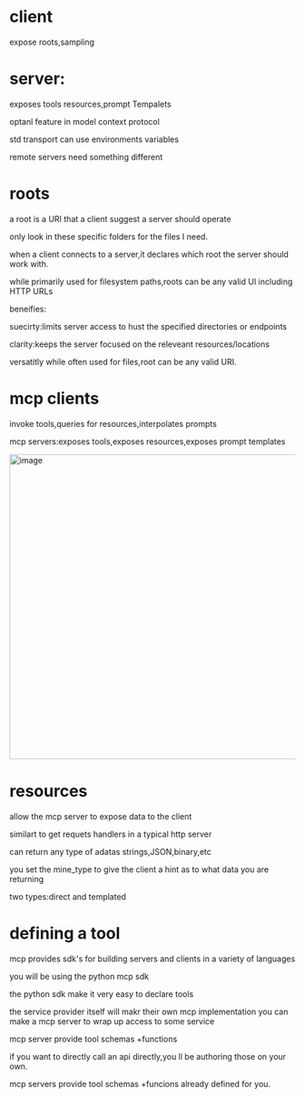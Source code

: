 # client
expose roots,sampling
# server:
exposes tools resources,prompt Tempalets

optanl feature in model context protocol

std transport can use environments variables

remote servers need something different

# roots

a root is a URI that a client suggest a server should operate

only look in these specific folders for the files I need.

when a client connects to a server,it declares which root the server should work with.

while primarily used for filesystem paths,roots can be any valid UI including HTTP URLs

beneifies:

suecirty:limits server access to hust the specified directories or endpoints

clarity:keeps the server focused on the releveant resources/locations

versatitly while often used for files,root can be any valid URI.

# mcp clients

invoke tools,queries for resources,interpolates prompts

mcp servers:exposes tools,exposes resources,exposes prompt templates

<img width="961" height="536" alt="image" src="https://github.com/user-attachments/assets/d33849e5-ccde-41a1-af64-7c2dd77bc95b" />


# resources

allow the mcp server to expose data to the client

similart to get requets handlers in a typical http server

can return any type of adatas strings,JSON,binary,etc

you set the mine_type to give the client a hint as to what data you are returning

two types:direct and templated

# defining a tool

mcp provides sdk's for building servers and clients in a variety of languages

you will be using the python mcp sdk

the python sdk make it very easy to declare tools

the service provider itself will makr their own mcp implementation you can make a mcp server to wrap up access to some service

mcp server provide tool schemas +functions

if you want to directly call an api directly,you ll be authoring those on your own.

mcp servers provide tool schemas +funcions already defined for you.


